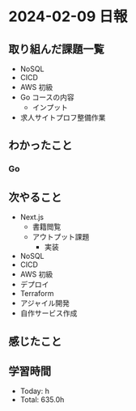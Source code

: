 # 2024-02-09 日報

## 取り組んだ課題一覧

- NoSQL
- CICD
- AWS 初級
- Go コースの内容
  - インプット
- 求人サイトプロフ整備作業

## わかったこと

### Go

## 次やること

- Next.js
  - 書籍閲覧
  - アウトプット課題
    - 実装
- NoSQL
- CICD
- AWS 初級
- デプロイ
- Terraform
- アジャイル開発
- 自作サービス作成

## 感じたこと

## 学習時間

- Today: h
- Total: 635.0h
